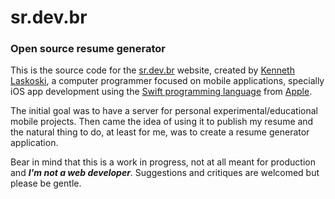 # sr.dev.br
### Open source resume generator

This is the source code for the [sr.dev.br](https://sr.dev.br) website, created by [Kenneth Laskoski](https://github.sr.dev.br), a computer programmer focused on mobile applications, specially iOS app development using the [Swift programming language](https://docs.swift.org/swift-book/index.html) from [Apple](https://developer.apple.com/swift/).

The initial goal was to have a server for personal experimental/educational mobile projects. Then came the idea of using it to publish my resume and the natural thing to do, at least for me, was to create a resume generator application.

Bear in mind that this is a work in progress, not at all meant for production and ***I'm not a web developer***. Suggestions and critiques are welcomed but please be gentle. 
